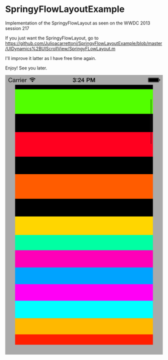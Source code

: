 SpringyFlowLayoutExample
========================

Implementation of the SpringyFlowLayout as seen on the WWDC 2013 session 217

If you just want the SpringyFlowLayout, go to https://github.com/Julioacarrettoni/SpringyFlowLayoutExample/blob/master/UIDynamics%2BUIScrollView/SpringyFLowLayout.m

I'll improve it latter as I have free time again.

Enjoy!
See you later.

![Example Screenshot](https://github.com/Julioacarrettoni/SpringyFlowLayoutExample/blob/master/example.png)

